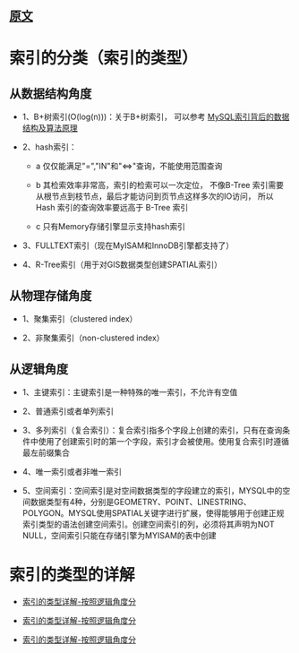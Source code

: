 

## [原文](https://blog.csdn.net/u010425776/article/details/60968248)

# 索引的分类（索引的类型）
 
## 从数据结构角度

- 1、B+树索引(O(log(n)))：关于B+树索引，
可以参考 [MySQL索引背后的数据结构及算法原理](http://blog.codinglabs.org/articles/theory-of-mysql-index.html)

- 2、hash索引：
  
  - a 仅仅能满足"=","IN"和"<=>"查询，不能使用范围查询
  
  - b 其检索效率非常高，索引的检索可以一次定位，
  不像B-Tree 索引需要从根节点到枝节点，最后才能访问到页节点这样多次的IO访问，
  所以 Hash 索引的查询效率要远高于 B-Tree 索引
  
  - c 只有Memory存储引擎显示支持hash索引

- 3、FULLTEXT索引（现在MyISAM和InnoDB引擎都支持了）

- 4、R-Tree索引（用于对GIS数据类型创建SPATIAL索引）

## 从物理存储角度

- 1、聚集索引（clustered index）

- 2、非聚集索引（non-clustered index）

## 从逻辑角度

- 1、主键索引：主键索引是一种特殊的唯一索引，不允许有空值

- 2、普通索引或者单列索引

- 3、多列索引（复合索引）：复合索引指多个字段上创建的索引，只有在查询条件中使用了创建索引时的第一个字段，索引才会被使用。使用复合索引时遵循最左前缀集合

- 4、唯一索引或者非唯一索引

- 5、空间索引：空间索引是对空间数据类型的字段建立的索引，MYSQL中的空间数据类型有4种，分别是GEOMETRY、POINT、LINESTRING、POLYGON。MYSQL使用SPATIAL关键字进行扩展，使得能够用于创建正规索引类型的语法创建空间索引。创建空间索引的列，必须将其声明为NOT NULL，空间索引只能在存储引擎为MYISAM的表中创建

 
# 索引的类型的详解

- [索引的类型详解-按照逻辑角度分](04、索引的类型详解-按照逻辑角度分.md) 

- [索引的类型详解-按照逻辑角度分](05、索引的类型详解-从数据结构角度.md) 

- [索引的类型详解-按照逻辑角度分](06、索引的类型详解-从物理存储角度索引分类.md) 